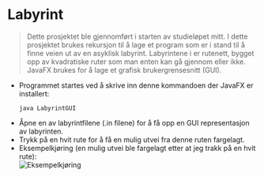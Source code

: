 # Labyrint
> Dette prosjektet ble gjennomført i starten av studieløpet mitt. I dette prosjektet brukes
> rekursjon til å lage et program som er i stand til å finne
> veien ut av en asyklisk labyrint. Labyrintene i er rutenett, bygget opp av kvadratiske
> ruter som man enten kan gå gjennom eller ikke.
> JavaFX brukes for å lage et grafisk brukergrensesnitt (GUI).

- Programmet startes ved å skrive inn denne kommandoen der JavaFX er installert:
  ```
  java LabyrintGUI
  ```
- Åpne en av labyrintfilene (.in filene) for å få opp en GUI representasjon av labyrinten.
- Trykk på en hvit rute for å få en mulig utvei fra denne ruten fargelagt.
- Eksempelkjøring (en mulig utvei ble fargelagt etter at jeg trakk på en hvit rute):  
  ![Eksempelkjøring](eksempelkjøring.PNG)
